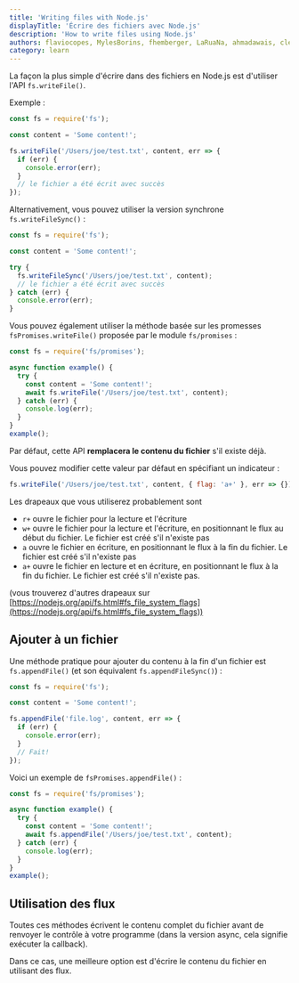 ```yaml
---
title: 'Writing files with Node.js'
displayTitle: 'Écrire des fichiers avec Node.js'
description: 'How to write files using Node.js'
authors: flaviocopes, MylesBorins, fhemberger, LaRuaNa, ahmadawais, clean99, AugustinMauroy
category: learn
---
```


La façon la plus simple d'écrire dans des fichiers en Node.js est d'utiliser l'API `fs.writeFile()`.

Exemple :

```js
const fs = require('fs');

const content = 'Some content!';

fs.writeFile('/Users/joe/test.txt', content, err => {
  if (err) {
    console.error(err);
  }
  // le fichier a été écrit avec succès
});
```

Alternativement, vous pouvez utiliser la version synchrone `fs.writeFileSync()` :

```js
const fs = require('fs');

const content = 'Some content!';

try {
  fs.writeFileSync('/Users/joe/test.txt', content);
  // le fichier a été écrit avec succès
} catch (err) {
  console.error(err);
}
```

Vous pouvez également utiliser la méthode basée sur les promesses `fsPromises.writeFile()` proposée par le module `fs/promises` :

```js
const fs = require('fs/promises');

async function example() {
  try {
    const content = 'Some content!';
    await fs.writeFile('/Users/joe/test.txt', content);
  } catch (err) {
    console.log(err);
  }
}
example();
```

Par défaut, cette API **remplacera le contenu du fichier** s'il existe déjà.

Vous pouvez modifier cette valeur par défaut en spécifiant un indicateur :

```js
fs.writeFile('/Users/joe/test.txt', content, { flag: 'a+' }, err => {});
```

Les drapeaux que vous utiliserez probablement sont

* `r+` ouvre le fichier pour la lecture et l'écriture
* `w+` ouvre le fichier pour la lecture et l'écriture, en positionnant le flux au début du fichier. Le fichier est créé s'il n'existe pas
* `a` ouvre le fichier en écriture, en positionnant le flux à la fin du fichier. Le fichier est créé s'il n'existe pas
* `a+` ouvre le fichier en lecture et en écriture, en positionnant le flux à la fin du fichier. Le fichier est créé s'il n'existe pas.

(vous trouverez d'autres drapeaux sur [https://nodejs.org/api/fs.html#fs_file_system_flags](https://nodejs.org/api/fs.html#fs_file_system_flags))

## Ajouter à un fichier

Une méthode pratique pour ajouter du contenu à la fin d'un fichier est `fs.appendFile()` (et son équivalent `fs.appendFileSync()`) :

```js
const fs = require('fs');

const content = 'Some content!';

fs.appendFile('file.log', content, err => {
  if (err) {
    console.error(err);
  }
  // Fait!
});
```

Voici un exemple de `fsPromises.appendFile()` :

```js
const fs = require('fs/promises');

async function example() {
  try {
    const content = 'Some content!';
    await fs.appendFile('/Users/joe/test.txt', content);
  } catch (err) {
    console.log(err);
  }
}
example();
```

## Utilisation des flux

Toutes ces méthodes écrivent le contenu complet du fichier avant de renvoyer le contrôle à votre programme (dans la version async, cela signifie exécuter la callback).

Dans ce cas, une meilleure option est d'écrire le contenu du fichier en utilisant des flux.
